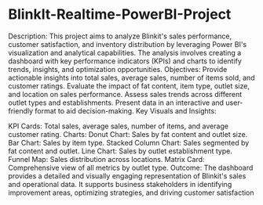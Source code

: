 # BlinkIt-Realtime-PowerBI-Project

Description:
This project aims to analyze Blinkit's sales performance, customer satisfaction, and inventory distribution by leveraging Power BI's visualization and analytical capabilities. The analysis involves creating a dashboard with key performance indicators (KPIs) and charts to identify trends, insights, and optimization opportunities.
Objectives:
Provide actionable insights into total sales, average sales, number of items sold, and customer ratings.
Evaluate the impact of fat content, item type, outlet size, and location on sales performance.
Assess sales trends across different outlet types and establishments.
Present data in an interactive and user-friendly format to aid decision-making.
Key Visuals and Insights:

KPI Cards: Total sales, average sales, number of items, and average customer rating.
Charts:
Donut Chart: Sales by fat content and outlet size.
Bar Chart: Sales by item type.
Stacked Column Chart: Sales segmented by fat content and outlet.
Line Chart: Sales by outlet establishment type.
Funnel Map: Sales distribution across locations.
Matrix Card: Comprehensive view of all metrics by outlet type.
Outcome:
The dashboard provides a detailed and visually engaging representation of Blinkit's sales and operational data. It supports business stakeholders in identifying improvement areas, optimizing strategies, and driving customer satisfaction
